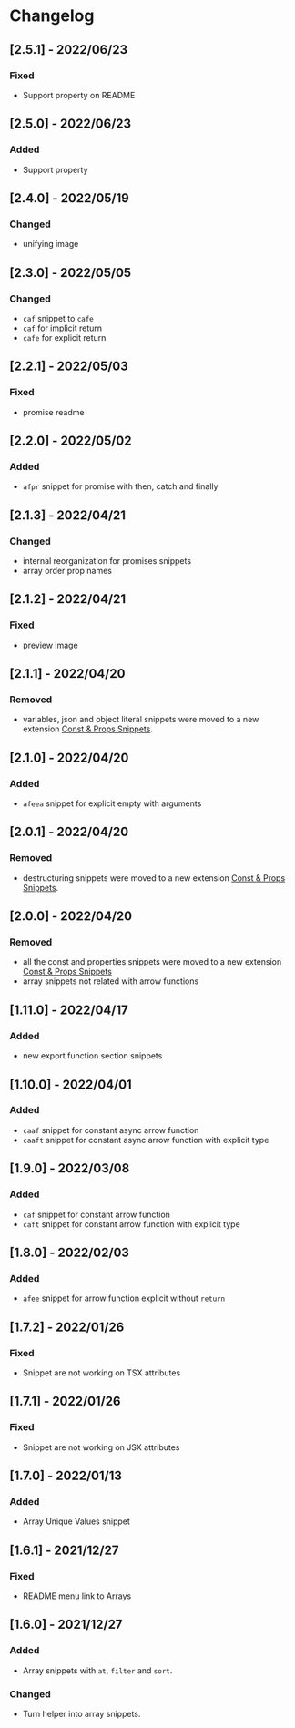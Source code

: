 # Changelog

<!-- http://keepachangelog.com/en/1.0.0/
Added       for new features.
Changed     for changes in existing functionality.
Deprecated  for once-stable features removed in upcoming releases.
Removed     for deprecated features removed in this release.
Fixed       for any bug fixes.
Security    to invite users to upgrade in case of vulnerabilities.
-->

## [2.5.1] - 2022/06/23

### Fixed

- Support property on README

## [2.5.0] - 2022/06/23

### Added

- Support property

## [2.4.0] - 2022/05/19

### Changed

- unifying image

## [2.3.0] - 2022/05/05

### Changed

- `caf` snippet to `cafe`
- `caf` for implicit return
- `cafe` for explicit return

## [2.2.1] - 2022/05/03

### Fixed

- promise readme

## [2.2.0] - 2022/05/02

### Added

- `afpr` snippet for promise with then, catch and finally

## [2.1.3] - 2022/04/21

### Changed

- internal reorganization for promises snippets
- array order prop names

## [2.1.2] - 2022/04/21

### Fixed

- preview image

## [2.1.1] - 2022/04/20

### Removed

- variables, json and object literal snippets were moved to a new extension [Const & Props Snippets](https://marketplace.visualstudio.com/items?itemName=deinsoftware).

## [2.1.0] - 2022/04/20

### Added

- `afeea` snippet for explicit empty with arguments

## [2.0.1] - 2022/04/20

### Removed

- destructuring snippets were moved to a new extension [Const & Props Snippets](https://marketplace.visualstudio.com/items?itemName=deinsoftware).

## [2.0.0] - 2022/04/20

### Removed

- all the const and properties snippets were moved to a new extension [Const & Props Snippets](https://marketplace.visualstudio.com/items?itemName=deinsoftware.const-props-snippets)
- array snippets not related with arrow functions

## [1.11.0] - 2022/04/17

### Added

- new export function section snippets

## [1.10.0] - 2022/04/01

### Added

- `caaf` snippet for constant async arrow function
- `caaft` snippet for constant async arrow function with explicit type

## [1.9.0] - 2022/03/08

### Added

- `caf` snippet for constant arrow function
- `caft` snippet for constant arrow function with explicit type

## [1.8.0] - 2022/02/03

### Added

- `afee` snippet for arrow function explicit without `return`

## [1.7.2] - 2022/01/26

### Fixed

- Snippet are not working on TSX attributes

## [1.7.1] - 2022/01/26

### Fixed

- Snippet are not working on JSX attributes

## [1.7.0] - 2022/01/13

### Added

- Array Unique Values snippet

## [1.6.1] - 2021/12/27

### Fixed

- README menu link to Arrays

## [1.6.0] - 2021/12/27

### Added

- Array snippets with `at`, `filter` and `sort`.

### Changed

- Turn helper into array snippets.
